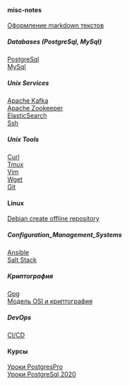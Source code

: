 #### misc-notes
[Оформление markdown текстов](./tools/markdown.txt)


##### Databases (PostgreSql, MySql)
[PostgreSql](./databases/postgresql.md)</br>
[MySql](./databases/mysql.md)</br>

##### Unix Services
[Apache Kafka](./unix_services/apache_kafka.md) </br>
[Apache Zookeeper](./unix_services/apache_zookeeper.md)</br>
[ElasticSearch](./unix_services/elasticsearch.md)</br>
[Ssh](./unix_services/ssh.md)</br>

##### Unix Tools
[Curl](./tools/curl.md)</br>
[Tmux](./tools/tmux.md) </br>
[Vim](./tools/vim.md)</br>
[Wget](./tools/wget.md)</br>
[Git](./tools/git.md)</br>



#### Linux
[Debian create offline repository](./linux/debian_offline_repository.md) </br>

##### Configuration_Management_Systems
[Ansible](./configuration_management_systems/ansible.md) </br>
[Salt Stack](./configuration_management_systems/SaltStack.md) </br>


##### Криптография
[Gpg](./cryptography/gpg.md)</br>
[Модель OSI и криптография](./cryptography/osi_crypto.md)</br>

##### DevOps
[CI/CD](./devops/ci_cd.md)</br>


#### Курсы
[Уроки PostgresPro](./databases/course_PostgresPro.md)</br>
[Уроки PostgreSql 2020](./databases/course_PostgreSQL_2020.md)</br>
